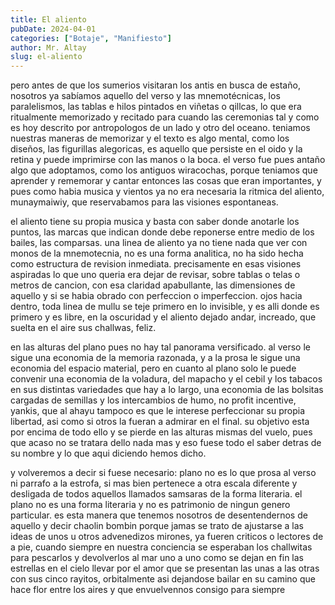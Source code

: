 ```yaml
---
title: El aliento
pubDate: 2024-04-01
categories: ["Botaje", "Manifiesto"]
author: Mr. Altay
slug: el-aliento
---
```


pero antes de que los sumerios visitaran los antis en busca de estaño, nosotros ya sabíamos aquello del verso y las mnemotécnicas, los paralelismos, las tablas e hilos pintados en viñetas o qillcas, lo que era ritualmente memorizado y recitado para cuando las ceremonias tal y como es hoy descrito por antropologos de un lado y otro del oceano. teniamos nuestras maneras de memorizar y el texto es algo mental, como los diseños, las figurillas alegoricas, es aquello que persiste en el oido y la retina y puede imprimirse con las manos o la boca. el verso fue pues antaño algo que adoptamos, como los antiguos wiracochas, porque teniamos que aprender y rememorar y cantar entonces las cosas que eran importantes, y pues como habia musica y vientos ya no era necesaria la ritmica del aliento, munaymaiwiy, que reservabamos para las visiones espontaneas.

el aliento tiene su propia musica y basta con saber donde anotarle los puntos, las marcas que indican donde debe reponerse entre medio de los bailes, las comparsas. una linea de aliento ya no tiene nada que ver con monos de la mnemotecnia, no es una forma analitica, no ha sido hecha como estructura de revision inmediata. precisamente en esas visiones aspiradas lo que uno queria era dejar de revisar, sobre tablas o telas o metros de cancion, con esa claridad apabullante, las dimensiones de aquello y si se habia obrado con perfeccion o imperfeccion. ojos hacia dentro, toda linea de mullu se teje primero en lo invisible, y es alli donde es primero y es libre, en la oscuridad y el aliento dejado andar, increado, que suelta en el aire sus challwas, feliz.

en las alturas del plano pues no hay tal panorama versificado. al verso le sigue una economia de la memoria razonada, y a la prosa le sigue una economia del espacio material, pero en cuanto al plano solo le puede convenir una economia de la voladura, del mapacho y el cebil y los tabacos en sus distintas variedades que hay a lo largo, una economia de las bolsitas cargadas de semillas y los intercambios de humo, no profit incentive, yankis, que al ahayu tampoco es que le interese perfeccionar su propia libertad, asi como si otros la fueran a admirar en el final. su objetivo esta por encima de todo ello y se pierde en las alturas mismas del vuelo, pues que acaso no se tratara dello nada mas y eso fuese todo el saber detras de su nombre y lo que aqui diciendo hemos dicho.

y volveremos a decir si fuese necesario: plano no es lo que prosa al verso ni parrafo a la estrofa, si mas bien pertenece a otra escala diferente y desligada de todos aquellos llamados samsaras de la forma literaria. el plano no es una forma literaria y no es patrimonio de ningun genero particular. es esta manera que tenemos nosotros de desentendernos de aquello y decir chaolin bombin porque jamas se trato de ajustarse a las ideas de unos u otros advenedizos mirones, ya fueren criticos o lectores de a pie, cuando siempre en nuestra conciencia se esperaban los challwitas para pescarlos y devolverlos al mar uno a uno como se dejan en fin las estrellas en el cielo llevar por el amor que se presentan las unas a las otras con sus cinco rayitos, orbitalmente asi dejandose bailar en su camino que hace flor entre los aires y que envuelvennos consigo para siempre
